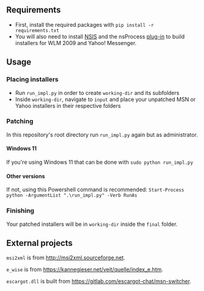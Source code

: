 ## Requirements
* First, install the required packages with `pip install -r requirements.txt`
* You will also need to install [NSIS](https://nsis.sourceforge.io) and the nsProcess [plug-in](https://nsis.sourceforge.io/NsProcess_plugin) to build installers for WLM 2009 and Yahoo! Messenger.

## Usage
### Placing installers
* Run `run_impl.py` in order to create `working-dir` and its subfolders
* Inside `working-dir`, navigate to `input` and place your unpatched MSN or Yahoo installers in their respective folders

### Patching
In this repository's root directory run `run_impl.py` again but as administrator.

#### Windows 11
If you're using Windows 11 that can be done with `sudo python run_impl.py`

#### Other versions
If not, using this Powershell command is recommended: `Start-Process python -ArgumentList ".\run_impl.py" -Verb RunAs`

### Finishing
Your patched installers will be in `working-dir` inside the `final` folder.

## External projects

`msi2xml` is from http://msi2xml.sourceforge.net.

`e_wise` is from https://kannegieser.net/veit/quelle/index_e.htm.

`escargot.dll` is built from https://gitlab.com/escargot-chat/msn-switcher.

